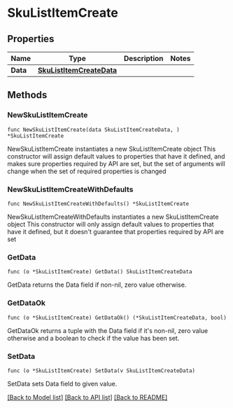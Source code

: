 # SkuListItemCreate

## Properties

Name | Type | Description | Notes
------------ | ------------- | ------------- | -------------
**Data** | [**SkuListItemCreateData**](SkuListItemCreateData.md) |  | 

## Methods

### NewSkuListItemCreate

`func NewSkuListItemCreate(data SkuListItemCreateData, ) *SkuListItemCreate`

NewSkuListItemCreate instantiates a new SkuListItemCreate object
This constructor will assign default values to properties that have it defined,
and makes sure properties required by API are set, but the set of arguments
will change when the set of required properties is changed

### NewSkuListItemCreateWithDefaults

`func NewSkuListItemCreateWithDefaults() *SkuListItemCreate`

NewSkuListItemCreateWithDefaults instantiates a new SkuListItemCreate object
This constructor will only assign default values to properties that have it defined,
but it doesn't guarantee that properties required by API are set

### GetData

`func (o *SkuListItemCreate) GetData() SkuListItemCreateData`

GetData returns the Data field if non-nil, zero value otherwise.

### GetDataOk

`func (o *SkuListItemCreate) GetDataOk() (*SkuListItemCreateData, bool)`

GetDataOk returns a tuple with the Data field if it's non-nil, zero value otherwise
and a boolean to check if the value has been set.

### SetData

`func (o *SkuListItemCreate) SetData(v SkuListItemCreateData)`

SetData sets Data field to given value.



[[Back to Model list]](../README.md#documentation-for-models) [[Back to API list]](../README.md#documentation-for-api-endpoints) [[Back to README]](../README.md)


